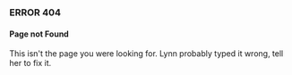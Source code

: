 ### ERROR 404
#### Page not Found
This isn't the page you were looking for. Lynn probably typed it wrong, tell her to fix it.